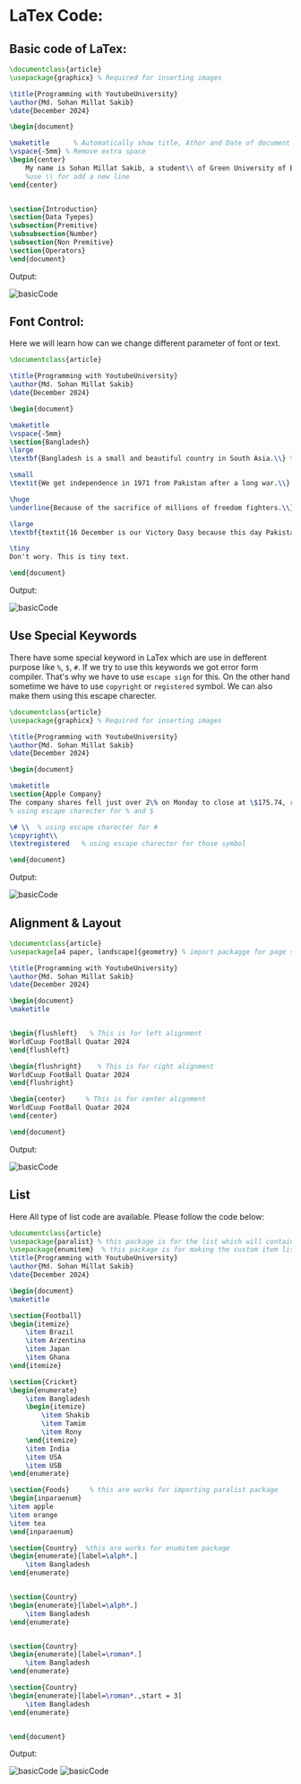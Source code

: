 # LaTex Code:

## Basic code of LaTex:

```tex
\documentclass{article}
\usepackage{graphicx} % Required for inserting images

\title{Programming with YoutubeUniversity}
\author{Md. Sohan Millat Sakib}
\date{December 2024}

\begin{document}

\maketitle      % Automatically show title, Athor and Date of document for this command
\vspace{-5mm} % Remove extra space
\begin{center}
    My name is Sohan Millat Sakib, a student\\ of Green University of Bangladesh
    %use \\ for add a new line
\end{center}


\section{Introduction}
\section{Data Tyepes}
\subsection{Premitive}
\subsubsection{Number}
\subsection{Non Premitive}
\section{Operators}
\end{document}


```

Output:

![basicCode](./src/baiscCode.png)

## Font Control:

Here we will learn how can we change different parameter of font or text.

```tex
\documentclass{article}

\title{Programming with YoutubeUniversity}
\author{Md. Sohan Millat Sakib}
\date{December 2024}

\begin{document}

\maketitle
\vspace{-5mm}
\section{Bangladesh}
\large
\textbf{Bangladesh is a small and beautiful country in South Asia.\\} %this is for make bold font

\small
\textit{We get independence in 1971 from Pakistan after a long war.\\}  %this is for make italic font

\huge
\underline{Because of the sacrifice of millions of freedom fighters.\\}

\large
\textbf{textit{16 December is our Victory Dasy because this day Pakistani army surrenderd}}

\tiny
Don't wory. This is tiny text.

\end{document}

```

Output:

![basicCode](./src/fontControl.png)

## Use Special Keywords

There have some special keyword in LaTex which are use in defferent purpose like `%`, `$`, `#`. If we try to use this keywords we got error form compiler. That's why we have to use `escape sign` for this. On the other hand sometime we have to use `copyright` or `registered` symbol. We can also make them using this escape charecter.

```tex
\documentclass{article}
\usepackage{graphicx} % Required for inserting images

\title{Programming with YoutubeUniversity}
\author{Md. Sohan Millat Sakib}
\date{December 2024}

\begin{document}

\maketitle
\section{Apple Company}
The company shares fell just over 2\% on Monday to close at \$175.74, reversing earlier gains that saw them aproach the \$182.86 price needed to record a \$3 trillion market value.
% using escape charecter for % and $

\# \\  % using escape charecter for #
\copyright\\
\textregistered   % using escape charecter for those symbol

\end{document}

```

Output:

![basicCode](./src/escapeCharecter.png)

## Alignment & Layout

```tex
\documentclass{article}
\usepackage[a4 paper, landscape]{geometry} % import packagge for page setup

\title{Programming with YoutubeUniversity}
\author{Md. Sohan Millat Sakib}
\date{December 2024}

\begin{document}
\maketitle


\begin{flushleft}   % This is for left alignment
WorldCuup FootBall Quatar 2024
\end{flushleft}

\begin{flushright}    % This is for right alignment
WorldCuup FootBall Quatar 2024
\end{flushright}

\begin{center}     % This is for center alignment
WorldCuup FootBall Quatar 2024
\end{center}

\end{document}
```

Output:

![basicCode](./src/alignmentAndLayout.png)

## List

Here All type of list code are available. Please follow the code below:

```tex
\documentclass{article}
\usepackage{paralist} % this package is for the list which will contain side by side
\usepackage{enumitem}  % this package is for making the custom item list
\title{Programming with YoutubeUniversity}
\author{Md. Sohan Millat Sakib}
\date{December 2024}

\begin{document}
\maketitle

\section{Football}
\begin{itemize}
    \item Brazil
    \item Arzentina
    \item Japan
    \item Ghana
\end{itemize}

\section{Cricket}
\begin{enumerate}
    \item Bangladesh
    \begin{itemize}
        \item Shakib
        \item Tamim
        \item Rony
    \end{itemize}
    \item India
    \item USA
    \item USB
\end{enumerate}

\section{Foods}     % this are works for importing paralist package
\begin{inparaenum}
\item apple
\item orange
\item tea
\end{inparaenum}

\section{Country}  %this are works for enumitem package
\begin{enumerate}[label=\alph*.]
    \item Bangladesh
\end{enumerate}


\section{Country}
\begin{enumerate}[label=\alph*.]
    \item Bangladesh
\end{enumerate}


\section{Country}
\begin{enumerate}[label=\roman*.]
    \item Bangladesh
\end{enumerate}

\section{Country}
\begin{enumerate}[label=\roman*.,start = 3]
    \item Bangladesh
\end{enumerate}


\end{document}

```

Output:

![basicCode](./src/item1.png)
![basicCode](./src/item2.png)
